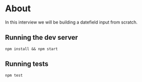 # About

In this interview we will be building a datefield input from scratch.


## Running the dev server

```
npm install && npm start
```


## Running tests

```
npm test
```
